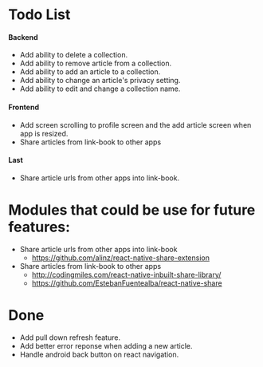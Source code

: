 
  # Todo List
  #### Backend
  - Add ability to delete a collection.
  - Add ability to remove article from a collection.
  - Add ability to add an article to a collection.
  - Add ability to change an article's privacy setting.
  - Add ability to edit and change a collection name.
  #### Frontend
  - Add screen scrolling to profile screen and the add article screen when app is resized.
  - Share articles from link-book to other apps
  #### Last
  - Share article urls from other apps into link-book.


  # Modules that could be use for future features:
  - Share article urls from other apps into link-book
    - https://github.com/alinz/react-native-share-extension
  - Share articles from link-book to other apps
    - http://codingmiles.com/react-native-inbuilt-share-library/
    - https://github.com/EstebanFuentealba/react-native-share

  # Done
   - Add pull down refresh feature.
   - Add better error reponse when adding a new article.
   - Handle android back button on react navigation.